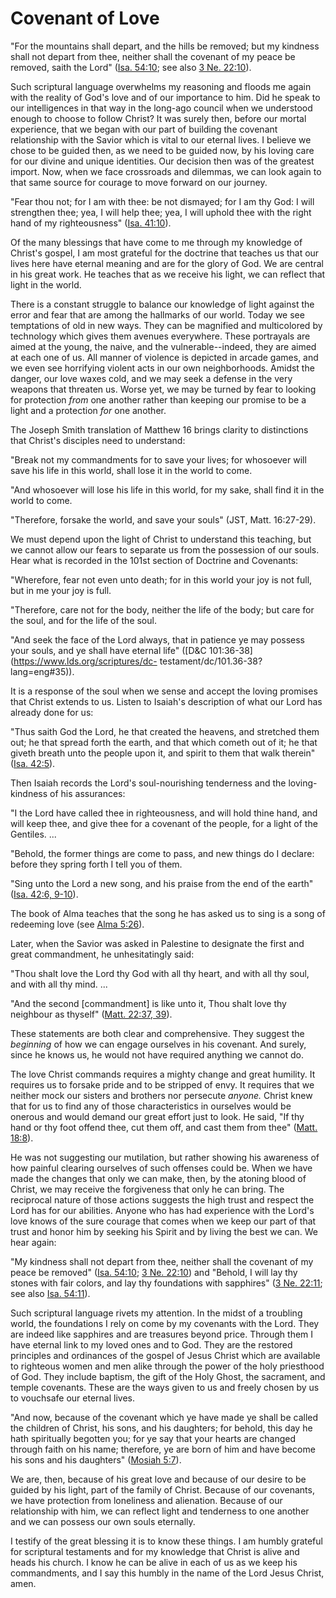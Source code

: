# Covenant of Love

"For the mountains shall depart, and the hills be removed; but my kindness
shall not depart from thee, neither shall the covenant of my peace be removed,
saith the Lord" ([Isa.
54:10](https://www.lds.org/scriptures/ot/isa/54.10?lang=eng#9); see also [3
Ne. 22:10](https://www.lds.org/scriptures/bofm/3-ne/22.10?lang=eng#9)).

Such scriptural language overwhelms my reasoning and floods me again with the
reality of God's love and of our importance to him. Did he speak to our
intelligences in that way in the long-ago council when we understood enough to
choose to follow Christ? It was surely then, before our mortal experience,
that we began with our part of building the covenant relationship with the
Savior which is vital to our eternal lives. I believe we chose to be guided
then, as we need to be guided now, by his loving care for our divine and
unique identities. Our decision then was of the greatest import. Now, when we
face crossroads and dilemmas, we can look again to that same source for
courage to move forward on our journey.

"Fear thou not; for I am with thee: be not dismayed; for I am thy God: I will
strengthen thee; yea, I will help thee; yea, I will uphold thee with the right
hand of my righteousness" ([Isa.
41:10](https://www.lds.org/scriptures/ot/isa/41.10?lang=eng#9)).

Of the many blessings that have come to me through my knowledge of Christ's
gospel, I am most grateful for the doctrine that teaches us that our lives
here have eternal meaning and are for the glory of God. We are central in his
great work. He teaches that as we receive his light, we can reflect that light
in the world.

There is a constant struggle to balance our knowledge of light against the
error and fear that are among the hallmarks of our world. Today we see
temptations of old in new ways. They can be magnified and multicolored by
technology which gives them avenues everywhere. These portrayals are aimed at
the young, the naive, and the vulnerable--indeed, they are aimed at each one
of us. All manner of violence is depicted in arcade games, and we even see
horrifying violent acts in our own neighborhoods. Amidst the danger, our love
waxes cold, and we may seek a defense in the very weapons that threaten us.
Worse yet, we may be turned by fear to looking for protection _from_ one
another rather than keeping our promise to be a light and a protection _for_
one another.

The Joseph Smith translation of Matthew 16 brings clarity to distinctions that
Christ's disciples need to understand:

"Break not my commandments for to save your lives; for whosoever will save his
life in this world, shall lose it in the world to come.

"And whosoever will lose his life in this world, for my sake, shall find it in
the world to come.

"Therefore, forsake the world, and save your souls" (JST, Matt. 16:27-29).

We must depend upon the light of Christ to understand this teaching, but we
cannot allow our fears to separate us from the possession of our souls. Hear
what is recorded in the 101st section of Doctrine and Covenants:

"Wherefore, fear not even unto death; for in this world your joy is not full,
but in me your joy is full.

"Therefore, care not for the body, neither the life of the body; but care for
the soul, and for the life of the soul.

"And seek the face of the Lord always, that in patience ye may possess your
souls, and ye shall have eternal life" ([D&amp;C
101:36-38](https://www.lds.org/scriptures/dc-
testament/dc/101.36-38?lang=eng#35)).

It is a response of the soul when we sense and accept the loving promises that
Christ extends to us. Listen to Isaiah's description of what our Lord has
already done for us:

"Thus saith God the Lord, he that created the heavens, and stretched them out;
he that spread forth the earth, and that which cometh out of it; he that
giveth breath unto the people upon it, and spirit to them that walk therein"
([Isa. 42:5](https://www.lds.org/scriptures/ot/isa/42.5?lang=eng#4)).

Then Isaiah records the Lord's soul-nourishing tenderness and the loving-
kindness of his assurances:

"I the Lord have called thee in righteousness, and will hold thine hand, and
will keep thee, and give thee for a covenant of the people, for a light of the
Gentiles. ...

"Behold, the former things are come to pass, and new things do I declare:
before they spring forth I tell you of them.

"Sing unto the Lord a new song, and his praise from the end of the earth"
([Isa. 42:6,
9-10](https://www.lds.org/scriptures/ot/isa/42.6%2C9-10?lang=eng#5)).

The book of Alma teaches that the song he has asked us to sing is a song of
redeeming love (see [Alma
5:26](https://www.lds.org/scriptures/bofm/alma/5.26?lang=eng#25)).

Later, when the Savior was asked in Palestine to designate the first and great
commandment, he unhesitatingly said:

"Thou shalt love the Lord thy God with all thy heart, and with all thy soul,
and with all thy mind. ...

"And the second [commandment] is like unto it, Thou shalt love thy neighbour
as thyself" ([Matt. 22:37,
39](https://www.lds.org/scriptures/nt/matt/22.37%2C39?lang=eng#36)).

These statements are both clear and comprehensive. They suggest the
_beginning_ of how we can engage ourselves in his covenant. And surely, since
he knows us, he would not have required anything we cannot do.

The love Christ commands requires a mighty change and great humility. It
requires us to forsake pride and to be stripped of envy. It requires that we
neither mock our sisters and brothers nor persecute _anyone._ Christ knew that
for us to find any of those characteristics in ourselves would be onerous and
would demand our great effort just to look. He said, "If thy hand or thy foot
offend thee, cut them off, and cast them from thee" ([Matt.
18:8](https://www.lds.org/scriptures/nt/matt/18.8?lang=eng#7)).

He was not suggesting our mutilation, but rather showing his awareness of how
painful clearing ourselves of such offenses could be. When we have made the
changes that only we can make, then, by the atoning blood of Christ, we may
receive the forgiveness that only he can bring. The reciprocal nature of those
actions suggests the high trust and respect the Lord has for our abilities.
Anyone who has had experience with the Lord's love knows of the sure courage
that comes when we keep our part of that trust and honor him by seeking his
Spirit and by living the best we can. We hear again:

"My kindness shall not depart from thee, neither shall the covenant of my
peace be removed" ([Isa.
54:10](https://www.lds.org/scriptures/ot/isa/54.10?lang=eng#9); [3 Ne.
22:10](https://www.lds.org/scriptures/bofm/3-ne/22.10?lang=eng#9)) and
"Behold, I will lay thy stones with fair colors, and lay thy foundations with
sapphires" ([3 Ne.
22:11](https://www.lds.org/scriptures/bofm/3-ne/22.11?lang=eng#10); see also
[Isa. 54:11](https://www.lds.org/scriptures/ot/isa/54.11?lang=eng#10)).

Such scriptural language rivets my attention. In the midst of a troubling
world, the foundations I rely on come by my covenants with the Lord. They are
indeed like sapphires and are treasures beyond price. Through them I have
eternal link to my loved ones and to God. They are the restored principles and
ordinances of the gospel of Jesus Christ which are available to righteous
women and men alike through the power of the holy priesthood of God. They
include baptism, the gift of the Holy Ghost, the sacrament, and temple
covenants. These are the ways given to us and freely chosen by us to vouchsafe
our eternal lives.

"And now, because of the covenant which ye have made ye shall be called the
children of Christ, his sons, and his daughters; for behold, this day he hath
spiritually begotten you; for ye say that your hearts are changed through
faith on his name; therefore, ye are born of him and have become his sons and
his daughters" ([Mosiah
5:7](https://www.lds.org/scriptures/bofm/mosiah/5.7?lang=eng#6)).

We are, then, because of his great love and because of our desire to be guided
by his light, part of the family of Christ. Because of our covenants, we have
protection from loneliness and alienation. Because of our relationship with
him, we can reflect light and tenderness to one another and we can possess our
own souls eternally.

I testify of the great blessing it is to know these things. I am humbly
grateful for scriptural testaments and for my knowledge that Christ is alive
and heads his church. I know he can be alive in each of us as we keep his
commandments, and I say this humbly in the name of the Lord Jesus Christ,
amen.

